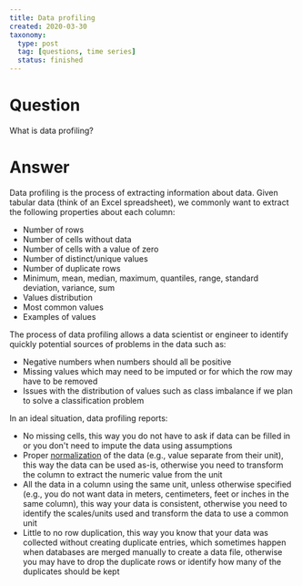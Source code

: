 ```yaml
---
title: Data profiling
created: 2020-03-30
taxonomy:
  type: post
  tag: [questions, time series]
  status: finished
---
```


# Question
What is data profiling?

# Answer
Data profiling is the process of extracting information about data. Given tabular data (think of an Excel spreadsheet), we commonly want to extract the following properties about each column:
* Number of rows
* Number of cells without data
* Number of cells with a value of zero
* Number of distinct/unique values
* Number of duplicate rows
* Minimum, mean, median, maximum, quantiles, range, standard deviation, variance, sum
* Values distribution
* Most common values
* Examples of values

The process of data profiling allows a data scientist or engineer to identify quickly potential sources of problems in the data such as:
* Negative numbers when numbers should all be positive
* Missing values which may need to be imputed or for which the row may have to be removed
* Issues with the distribution of values such as class imbalance if we plan to solve a classification problem

In an ideal situation, data profiling reports:
* No missing cells, this way you do not have to ask if data can be filled in or you don't need to impute the data using assumptions
* Proper [normalization](https://en.wikipedia.org/wiki/Database_normalization) of the data (e.g., value separate from their unit), this way the data can be used as-is, otherwise you need to transform the column to extract the numeric value from the unit
* All the data in a column using the same unit, unless otherwise specified (e.g., you do not want data in meters, centimeters, feet or inches in the same column), this way your data is consistent, otherwise you need to identify the scales/units used and transform the data to use a common unit
* Little to no row duplication, this way you know that your data was collected without creating duplicate entries, which sometimes happen when databases are merged manually to create a data file, otherwise you may have to drop the duplicate rows or identify how many of the duplicates should be kept
